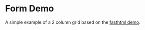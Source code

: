 # Form Demo

A simple example of a 2 column grid based on the [fasthtml demo](https://github.com/AnswerDotAI/fasthtml-example/blob/main/htmx/formdemo.py).
